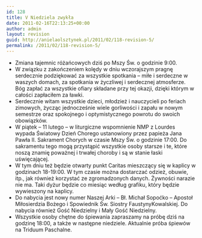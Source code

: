 ```yaml
---
id: 128
title: V Niedziela zwykła
date: 2011-02-16T22:13:25+00:00
author: admin
layout: revision
guid: http://anielaolsztynek.pl/2011/02/118-revision-5/
permalink: /2011/02/118-revision-5/
---
```

  * Zmiana tajemnic różańcowych dziś po Mszy Św. o godzinie 9:00.
  * W związku z zakończeniem kolędy w dniu wczorajszym pragnę serdecznie podziękować za wszystkie spotkania &#8211; miłe i serdeczne w waszych domach, za spotkania w życzliwej i serdecznej atmosferze. Bóg zapłać za wszystkie ofiary składane przy tej okazji, dzięki którym w całości zapłaciłem za ławki.
  * Serdecznie witam wszystkie dzieci, młodzież i nauczycieli po feriach zimowych, życząc jednocześnie wiele gorliwości i zapału w nowym semestrze oraz spokojnego i optymistycznego powrotu do swoich obowiązków.
  * W piątek &#8211; 11 lutego &#8211; w liturgiczne wspomnienie NMP z Lourdes wypada Światowy Dzień Chorego ustanowiony przez papieża Jana Pawła II. Sakrament Chorych w czasie Mszy Św. o godzinie 17:00. Do sakramentu tego mogą przystąpić wszystkie osoby starsze i te, które noszą znamię poważnej i trwałej choroby i są w stanie łaski uświęcającej.
  * W tym dniu też będzie otwarty punkt Caritas mieszczący się w kaplicy w godzinach 18-19:00. W tym czasie można dostarczać odzież, obuwie, itp., jak również korzystać ze zgromadzonych danych. Żywności narazie nie ma. Taki dyżur będzie co miesiąc według grafiku, który będzie wywieszony na kaplicy.
  * Do nabycia jest nowy numer Naszej Arki &#8211; Bł. Michał Sopoćko &#8211; Apostoł Miłosierdzia Bożego i Spowiednik Św. Siostry FaustynyKowalskiej. Do nabycia również Gość Niedzielny i Mały Gość Niedzielny.
  * Wszystkie osoby chętne do śpiewania zapraszamy na próbę dziś na godzinę 18:00, a także w następne niedziele. Aktualnie próba śpiewów na Triduum Paschalne.